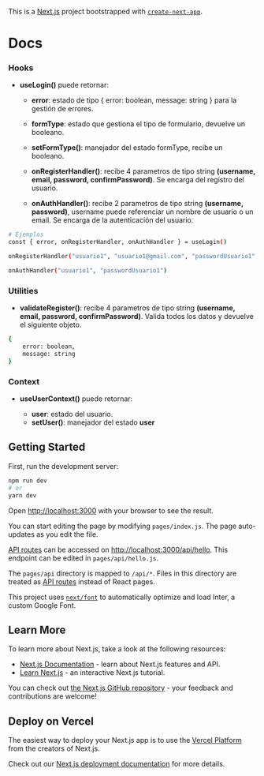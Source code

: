 This is a [Next.js](https://nextjs.org/) project bootstrapped with [`create-next-app`](https://github.com/vercel/next.js/tree/canary/packages/create-next-app).

# Docs

### Hooks

- **useLogin()** puede retornar:

    - **error**: estado de tipo { error: boolean, message: string } para la gestión de errores.
    
    - **formType**: estado que gestiona el tipo de formulario, devuelve un booleano.

    - **setFormType()**: manejador del estado formType, recibe un booleano.

    - **onRegisterHandler()**: recibe 4 parametros de tipo string **(username, email, password, confirmPassword)**. Se encarga del registro del usuario.

    - **onAuthHandler()**: recibe 2 parametros de tipo string **(username, password)**, username puede referenciar un nombre de usuario o un email. Se encarga de la autenticación del usuario.

```bash
# Ejemplos
const { error, onRegisterHandler, onAuthHandler } = useLogin()

onRegisterHandler("usuario1", "usuario1@gmail.com", "passwordUsuario1", "passwordUsuario1")

onAuthHandler("usuario1", "passwordUsuario1")
```

### Utilities

- **validateRegister()**: recibe 4 parametros de tipo string **(username, email, password, confirmPassword)**. Valida todos los datos y devuelve el siguiente objeto.

```bash
{
    error: boolean,
    message: string
}
```

### Context

- **useUserContext()** puede retornar:

    - **user**: estado del usuario.
    - **setUser()**: manejador del estado **user**

## Getting Started

First, run the development server:

```bash
npm run dev
# or
yarn dev
```

Open [http://localhost:3000](http://localhost:3000) with your browser to see the result.

You can start editing the page by modifying `pages/index.js`. The page auto-updates as you edit the file.

[API routes](https://nextjs.org/docs/api-routes/introduction) can be accessed on [http://localhost:3000/api/hello](http://localhost:3000/api/hello). This endpoint can be edited in `pages/api/hello.js`.

The `pages/api` directory is mapped to `/api/*`. Files in this directory are treated as [API routes](https://nextjs.org/docs/api-routes/introduction) instead of React pages.

This project uses [`next/font`](https://nextjs.org/docs/basic-features/font-optimization) to automatically optimize and load Inter, a custom Google Font.

## Learn More

To learn more about Next.js, take a look at the following resources:

- [Next.js Documentation](https://nextjs.org/docs) - learn about Next.js features and API.
- [Learn Next.js](https://nextjs.org/learn) - an interactive Next.js tutorial.

You can check out [the Next.js GitHub repository](https://github.com/vercel/next.js/) - your feedback and contributions are welcome!

## Deploy on Vercel

The easiest way to deploy your Next.js app is to use the [Vercel Platform](https://vercel.com/new?utm_medium=default-template&filter=next.js&utm_source=create-next-app&utm_campaign=create-next-app-readme) from the creators of Next.js.

Check out our [Next.js deployment documentation](https://nextjs.org/docs/deployment) for more details.
